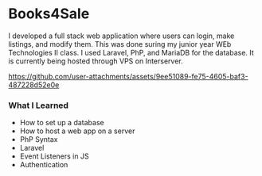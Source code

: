 # Books4Sale

I developed a full stack web application where users can login, make listings, and modify them. This was done suring my junior year WEb Technologies II class. I used Laravel, PhP, and MariaDB for the database. It is currently being hosted through VPS on Interserver. 

https://github.com/user-attachments/assets/9ee51089-fe75-4605-baf3-487228d52e0e

### What I Learned
 - How to set up a database
 - How to host a web app on a server
 - PhP Syntax
 - Laravel
 - Event Listeners in JS
 - Authentication
